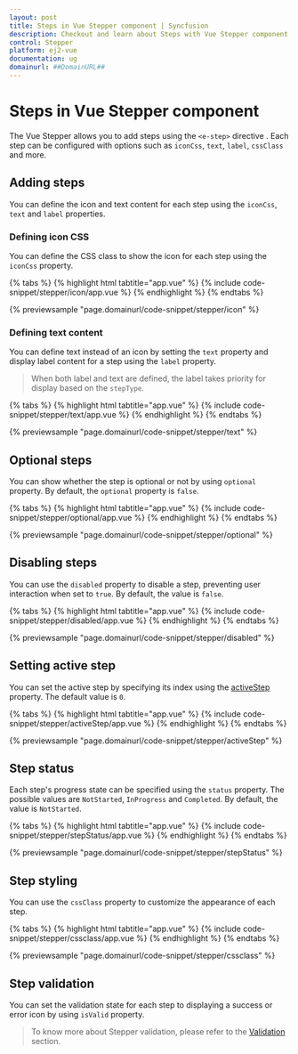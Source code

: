 ```yaml
---
layout: post
title: Steps in Vue Stepper component | Syncfusion
description: Checkout and learn about Steps with Vue Stepper component of Syncfusion Essential JS 2 and more.
control: Stepper
platform: ej2-vue
documentation: ug
domainurl: ##DomainURL##
---
```


# Steps in Vue Stepper component

The Vue Stepper allows you to add steps using the `<e-step>` directive . Each step can be configured with options such as `iconCss`, `text`, `label`, `cssClass` and more.

## Adding steps

You can define the icon and text content for each step using the `iconCss`, `text` and `label` properties.

### Defining icon CSS

You can define the CSS class to show the icon for each step using the `iconCss` property.

{% tabs %}
{% highlight html tabtitle="app.vue" %}
{% include code-snippet/stepper/icon/app.vue %}
{% endhighlight %}
{% endtabs %}

{% previewsample "page.domainurl/code-snippet/stepper/icon" %}

### Defining text content

You can define text instead of an icon by setting the `text` property and display label content for a step using the `label` property.

> When both label and text are defined, the label takes priority for display based on the `stepType`.

{% tabs %}
{% highlight html tabtitle="app.vue" %}
{% include code-snippet/stepper/text/app.vue %}
{% endhighlight %}
{% endtabs %}

{% previewsample "page.domainurl/code-snippet/stepper/text" %}

## Optional steps

You can show whether the step is optional or not by using `optional` property. By default, the `optional` property is `false`.

{% tabs %}
{% highlight html tabtitle="app.vue" %}
{% include code-snippet/stepper/optional/app.vue %}
{% endhighlight %}
{% endtabs %}

{% previewsample "page.domainurl/code-snippet/stepper/optional" %}

## Disabling steps

You can use the `disabled` property to disable a step, preventing user interaction when set to `true`. By default, the value is `false`.

{% tabs %}
{% highlight html tabtitle="app.vue" %}
{% include code-snippet/stepper/disabled/app.vue %}
{% endhighlight %}
{% endtabs %}

{% previewsample "page.domainurl/code-snippet/stepper/disabled" %}

## Setting active step

You can set the active step by specifying its index using the [activeStep](https://ej2.syncfusion.com/vue/documentation/api/stepper/stepperModel/#activestep) property. The default value is `0`.

{% tabs %}
{% highlight html tabtitle="app.vue" %}
{% include code-snippet/stepper/activeStep/app.vue %}
{% endhighlight %}
{% endtabs %}

{% previewsample "page.domainurl/code-snippet/stepper/activeStep" %}

## Step status

Each step's progress state can be specified using the `status` property. The possible values are `NotStarted`, `InProgress` and `Completed`. By default, the value is `NotStarted`.

{% tabs %}
{% highlight html tabtitle="app.vue" %}
{% include code-snippet/stepper/stepStatus/app.vue %}
{% endhighlight %}
{% endtabs %}

{% previewsample "page.domainurl/code-snippet/stepper/stepStatus" %}

## Step styling

You can use the `cssClass` property to customize the appearance of each step.

{% tabs %}
{% highlight html tabtitle="app.vue" %}
{% include code-snippet/stepper/cssclass/app.vue %}
{% endhighlight %}
{% endtabs %}

{% previewsample "page.domainurl/code-snippet/stepper/cssclass" %}

## Step validation

You can set the validation state for each step to displaying a success or error icon by using `isValid` property.

> To know more about Stepper validation, please refer to the [Validation](./steps-validation#validating-steps) section.